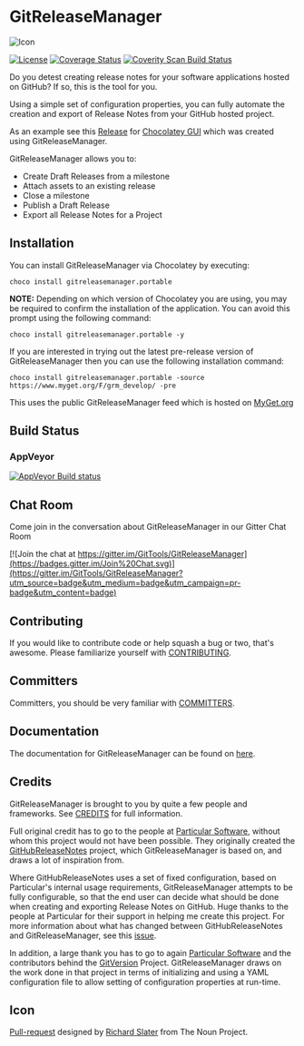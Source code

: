 # GitReleaseManager

![Icon](https://raw.github.com/GitTools/GitReleaseManager/develop/Icons/package_icon_no_credit.png)

[![License](https://img.shields.io/:license-mit-blue.svg)](https://gep13.mit-license.org)
[![Coverage Status](https://coveralls.io/repos/GitTools/GitReleaseManager/badge.svg?branch=develop)](https://coveralls.io/r/GitTools/GitReleaseManager?branch=develop)
[![Coverity Scan Build Status](https://scan.coverity.com/projects/5110/badge.svg)](https://scan.coverity.com/projects/5110)

Do you detest creating release notes for your software applications hosted on GitHub?  If so, this is the tool for you.

Using a simple set of configuration properties, you can fully automate the creation and export of Release Notes from your GitHub hosted project.

As an example see this [Release](https://github.com/chocolatey/ChocolateyGUI/releases/tag/0.12.0) for [Chocolatey GUI](https://github.com/chocolatey/ChocolateyGUI) which was created using GitReleaseManager.

GitReleaseManager allows you to:

- Create Draft Releases from a milestone
- Attach assets to an existing release
- Close a milestone
- Publish a Draft Release
- Export all Release Notes for a Project

## Installation

You can install GitReleaseManager via Chocolatey by executing:

`choco install gitreleasemanager.portable`

**NOTE:**
Depending on which version of Chocolatey you are using, you may be required to confirm the installation of the application. You can avoid this prompt using the following command:

`choco install gitreleasemanager.portable -y`

If you are interested in trying out the latest pre-release version of GitReleaseManager then you can use the following installation command:

`choco install gitreleasemanager.portable -source https://www.myget.org/F/grm_develop/ -pre`

This uses the public GitReleaseManager feed which is hosted on [MyGet.org](https://www.myget.org/)

## Build Status

### AppVeyor

[![AppVeyor Build status](https://ci.appveyor.com/api/projects/status/hfad7hkscfx4423p/branch/develop?svg=true)](https://ci.appveyor.com/project/GitTools/gitreleasemanager/branch/develop)

## Chat Room

Come join in the conversation about GitReleaseManager in our Gitter Chat Room

[![Join the chat at https://gitter.im/GitTools/GitReleaseManager](https://badges.gitter.im/Join%20Chat.svg)](https://gitter.im/GitTools/GitReleaseManager?utm_source=badge&utm_medium=badge&utm_campaign=pr-badge&utm_content=badge)

## Contributing

If you would like to contribute code or help squash a bug or two, that's awesome.  Please familiarize yourself with [CONTRIBUTING](https://github.com/GitTools/GitReleaseManager/blob/develop/CONTRIBUTING.md).

## Committers

Committers, you should be very familiar with [COMMITTERS](https://github.com/GitTools/GitReleaseManager/blob/develop/COMMITTERS.md).

## Documentation

The documentation for GitReleaseManager can be found on [here](https://gittools.github.io/GitReleaseManager/docs/).

## Credits

GitReleaseManager is brought to you by quite a few people and frameworks.  See [CREDITS](https://github.com/GitTools/GitReleaseManager/blob/develop/Documentation/Legal/CREDITS.md) for full information.

Full original credit has to go to the people at [Particular Software](https://www.particular.net/), without whom this project would not have been possible.  They originally created the [GitHubReleaseNotes](https://github.com/Particular/GitHubReleaseNotes) project, which GitReleaseManager is based on, and draws a lot of inspiration from.

Where GitHubReleaseNotes uses a set of fixed configuration, based on Particular's internal usage requirements, GitReleaseManager attempts to be fully configurable, so that the end user can decide what should be done when creating and exporting Release Notes on GitHub.  Huge thanks to the people at Particular for their support in helping me create this project.  For more information about what has changed between GitHubReleaseNotes and GitReleaseManager, see this [issue](https://github.com/GitTools/GitReleaseManager/issues/24).

In addition, a large thank you has to go to again [Particular Software](https://www.particular.net/) and the contributors behind the [GitVersion](https://github.com/ParticularLabs/GitVersion) Project.  GitReleaseManager draws on the work done in that project in terms of initializing and using a YAML configuration file to allow setting of configuration properties at run-time.

## Icon

[Pull-request](https://thenounproject.com/term/pull-request/116189/) designed by [Richard Slater](https://thenounproject.com/richard.slater/) from The Noun Project.
